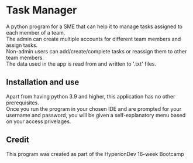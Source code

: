 # Task Manager

A python program for a SME that can help it to manage tasks assigned to each member of a team.\
The admin can create multiple accounts for different team members and assign tasks.\
Non-admin users can add/create/complete tasks or reassign them to other team members.\
The data used in the app is read from and written to '.txt' files.

## Installation and use

Apart from having python 3.9 and higher, this application has no other prerequisites.\
Once you run the program in your chosen IDE and are prompted for your username and password, you will be given a self-explanatory menu based on your access privelages.

## Credit

This program was created as part of the HyperionDev 16-week Bootcamp
